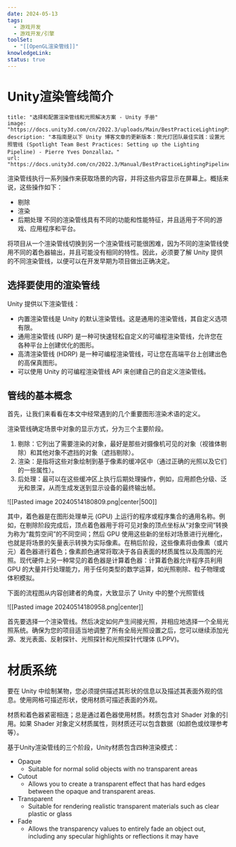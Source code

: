 ```yaml
---
date: 2024-05-13
tags:
  - 游戏开发
  - 游戏开发/引擎
toolSet:
  - "[[OpenGL渲染管线]]"
knowledgeLink: 
status: true
---
```

# Unity渲染管线简介
```embed
title: "选择和配置渲染管线和光照解决方案 - Unity 手册"
image: "https://docs.unity3d.com/cn/2022.3/uploads/Main/BestPracticeLightingPipeline3.svg"
description: "本指南是以下 Unity 博客文章的更新版本：聚光灯团队最佳实践：设置光照管线 (Spotlight Team Best Practices: Setting up the Lighting Pipeline) - Pierre Yves Donzallaz。"
url: "https://docs.unity3d.com/cn/2022.3/Manual/BestPracticeLightingPipelines.html"
```

渲染管线执行一系列操作来获取场景的内容，并将这些内容显示在屏幕上。概括来说，这些操作如下：

- 剔除
- 渲染
- 后期处理
不同的渲染管线具有不同的功能和性能特征，并且适用于不同的游戏、应用程序和平台。

将项目从一个渲染管线切换到另一个渲染管线可能很困难，因为不同的渲染管线使用不同的着色器输出，并且可能没有相同的特性。因此，必须要了解 Unity 提供的不同渲染管线，以便可以在开发早期为项目做出正确决定。
## 选择要使用的渲染管线
Unity 提供以下渲染管线：

- 内置渲染管线是 Unity 的默认渲染管线。这是通用的渲染管线，其自定义选项有限。
- 通用渲染管线 (URP) 是一种可快速轻松自定义的可编程渲染管线，允许您在各种平台上创建优化的图形。
- 高清渲染管线 (HDRP) 是一种可编程渲染管线，可让您在高端平台上创建出色的高保真图形。
- 可以使用 Unity 的可编程渲染管线 API 来创建自己的自定义渲染管线。
## 管线的基本概念
首先，让我们来看看在本文中经常遇到的几个重要图形渲染术语的定义。

渲染管线确定场景中对象的显示方式，分为三个主要阶段。
1. 剔除：它列出了需要渲染的对象，最好是那些对摄像机可见的对象（视锥体剔除）和其他对象不遮挡的对象（遮挡剔除）。
2. 渲染：是指将这些对象绘制到基于像素的缓冲区中（通过正确的光照以及它们的一些属性）。
3. 后处理：最可以在这些缓冲区上执行后期处理操作，例如，应用颜色分级、泛光和景深，从而生成发送到显示设备的最终输出帧。

![[Pasted image 20240514180809.png|center|500]]

其中，着色器是在图形处理单元 (GPU) 上运行的程序或程序集合的通用名称。例如，在剔除阶段完成后，顶点着色器用于将可见对象的顶点坐标从“对象空间”转换为称为“裁剪空间”的不同空间；然后 GPU 使用这些新的坐标对场景进行光栅化，也就是将场景的矢量表示转换为实际像素。在稍后阶段，这些像素将由像素（或片元）着色器进行着色；像素颜色通常将取决于各自表面的材质属性以及周围的光照。现代硬件上另一种常见的着色器是计算着色器：计算着色器允许程序员利用 GPU 的大量并行处理能力，用于任何类型的数学运算，如光照剔除、粒子物理或体积模拟。

下面的流程图从内容创建者的角度，大致显示了 Unity 中的整个光照管线

![[Pasted image 20240514180958.png|center]]

首先要选择一个渲染管线。然后决定如何产生间接光照，并相应地选择一个全局光照系统。确保为您的项目适当地调整了所有全局光照设置之后，您可以继续添加光源、发光表面、反射探针、光照探针和光照探针代理体 (LPPV)。

# 材质系统

要在 Unity 中绘制某物，您必须提供描述其形状的信息以及描述其表面外观的信息。使用网格可描述形状，使用材质可描述表面的外观。

材质和着色器紧密相连；总是通过着色器使用材质。材质包含对 Shader 对象的引用。如果 Shader 对象定义材质属性，则材质还可以包含数据（如颜色或纹理参考等）。

基于Unity渲染管线的三个阶段，Unity材质包含四种渲染模式：
- Opaque
	- Suitable for normal solid objects with no transparent areas
- Cutout
	- Allows you to create a transparent effect that has hard edges between the opaque and transparent areas.
- Transparent
	- Suitable for rendering realistic transparent materials such as clear plastic or glass
- Fade
	- Allows the transparency values to entirely fade an object out, including any specular highlights or reflections it may have
